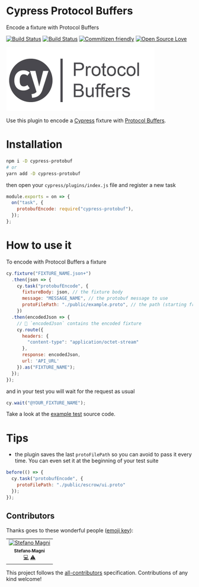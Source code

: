 # Cypress Protocol Buffers
Encode a fixture with Protocol Buffers

[![Build Status](https://travis-ci.com/NoriSte/cypress-protobuf.svg?branch=master)](https://travis-ci.com/NoriSte/cypress-protobuf)
[![Build Status](https://img.shields.io/badge/build%20cron-weekly-44cc11.svg)](https://travis-ci.com/NoriSte/cypress-protobuf)
[![Commitizen friendly](https://img.shields.io/badge/commitizen-friendly-brightgreen.svg)](http://commitizen.github.io/cz-cli/)
[![Open Source Love](https://badges.frapsoft.com/os/mit/mit.svg?v=102)](https://github.com/ellerbrock/open-source-badge/)


<img src="assets/cy-protobuf.jpg" alt="Cypress Protobuf" style="width:400px;"/>

Use this plugin to encode a [Cypress](https://www.cypress.io) fixture with [Protocol Buffers](https://developers.google.com/protocol-buffers/).

# Installation
```bash
npm i -D cypress-protobuf
# or
yarn add -D cypress-protobuf
```

then open your `cypress/plugins/index.js` file and register a new task
```javascript
module.exports = on => {
  on("task", {
    protobufEncode: require("cypress-protobuf"),
  });
};
```

# How to use it
To encode with Protocol Buffers a fixture
```javascript
cy.fixture("FIXTURE_NAME.json+")
  .then(json => {
    cy.task("protobufEncode", {
      fixtureBody: json, // the fixture body
      message: "MESSAGE_NAME", // the protobuf message to use
      protoFilePath: "./public/example.proto", // the path (starting from your project directory) to the .profo file
    })
  .then(encodedJson => {
    // 🎉 `encodedJson` contains the encoded fixture
    cy.route({
      headers: {
        "content-type": "application/octet-stream"
      },
      response: encodedJson,
      url: 'API_URL'
    }).as("FIXTURE_NAME");
  });
});
```

and in your test you will wait for the request as usual
```javascript
cy.wait("@YOUR_FIXTURE_NAME");
```

Take a look at the [example test](cypress/integration/cypress-protobuf.test.js) source code.

# Tips
- the plugin saves the last `protoFilePath` so you can avoid to pass it every time. You can even set it at the beginning of your test suite
```javascript
before(() => {
  cy.task("protobufEncode", {
    protoFilePath: "./public/escrow/ui.proto"
  });
});
```

## Contributors

Thanks goes to these wonderful people ([emoji key](https://allcontributors.org/docs/en/emoji-key)):

<!-- ALL-CONTRIBUTORS-LIST:START - Do not remove or modify this section -->
<!-- prettier-ignore -->
<table><tr><td align="center"><a href="https://twitter.com/NoriSte"><img src="https://avatars0.githubusercontent.com/u/173663?v=4" width="100px;" alt="Stefano Magni"/><br /><sub><b>Stefano Magni</b></sub></a><br /><a href="https://github.com/NoriSte/cypress-protobuf/commits?author=NoriSte" title="Code">💻</a> <a href="https://github.com/NoriSte/cypress-protobuf/commits?author=NoriSte" title="Tests">⚠️</a></td></tr></table>

<!-- ALL-CONTRIBUTORS-LIST:END -->

This project follows the [all-contributors](https://github.com/all-contributors/all-contributors) specification. Contributions of any kind welcome!

